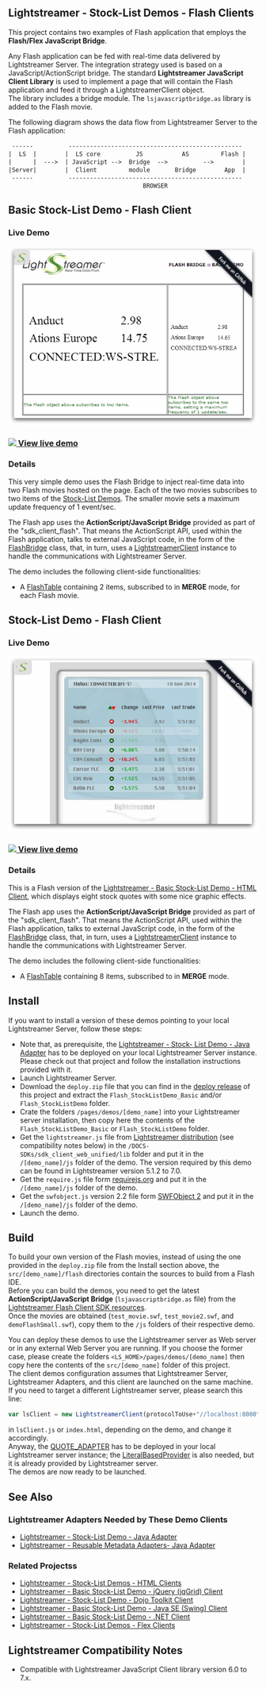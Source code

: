 ## Lightstreamer - Stock-List Demos - Flash Clients

This project contains two examples of Flash application that employs the <b>Flash/Flex JavaScript Bridge</b>.

Any Flash application can be fed with real-time data delivered by Lightstreamer Server. The integration strategy used is based on a JavaScript/ActionScript bridge. The standard <b>Lightstreamer JavaScript Client Library</b> is used to implement a page that will contain the Flash application and feed it through a LightstreamerClient object. <br>
The library includes a bridge module. The `lsjavascriptbridge.as` library is added to the Flash movie.

The following diagram shows the data flow from Lightstreamer
Server to the Flash application:

```text
 ------          -------------------------------------------------
|  LS  |        |  LS core          JS           AS         Flash |
|      |  --->  | JavaScript -->  Bridge  -->          -->        |
|Server|        |  Client         module       Bridge        App  |
 ------          -------------------------------------------------
                                      BROWSER
```

## Basic Stock-List Demo - Flash Client

### Live Demo

[![Demo ScreenShot](screen_basicflash_large.png)](http://demos.lightstreamer.com/Flash_StockListDemo_Basic)<br>
### [![](http://demos.lightstreamer.com/site/img/play.png) View live demo](http://demos.lightstreamer.com/Flash_StockListDemo_Basic)<br>

### Details

<!-- START DESCRIPTION lightstreamer-example-stocklist-client-flash-basic-stock-list-demo---flash-client -->

This very simple demo uses the Flash Bridge to inject real-time data into two Flash movies hosted on the page. Each of the two movies subscribes to two items of the [Stock-List Demos](https://github.com/Lightstreamer/Lightstreamer-example-StockList-client-javascript). The smaller movie sets a maximum update frequency of 1 event/sec.

The Flash app uses the <b>ActionScript/JavaScript Bridge</b> provided as part of the "sdk_client_flash". That means the ActionScript API, used within the Flash application, talks to external JavaScript code, in the form of the [FlashBridge](https://lightstreamer.com/api/ls-web-client/latest/FlashBridge.html) class, that, in turn, uses a [LightstreamerClient](https://lightstreamer.com/docs/client_javascript_uni_api/LightstreamerClient.html) instance to handle the communications with Lightstreamer Server.

The demo includes the following client-side functionalities:
* A [FlashTable](https://lightstreamer.com/api/ls-flash-client/latest/FlashTable.html) containing 2 items, subscribed to in <b>MERGE</b> mode, for each Flash movie.

<!-- END DESCRIPTION lightstreamer-example-stocklist-client-flash-basic-stock-list-demo---flash-client -->


## Stock-List Demo - Flash Client

### Live Demo

[![Demo ScreenShot](screen_flash_large.png)](http://demos.lightstreamer.com/Flash_StockListDemo)<br>
### [![](http://demos.lightstreamer.com/site/img/play.png) View live demo](http://demos.lightstreamer.com/Flash_StockListDemo)<br>

### Details

<!-- START DESCRIPTION lightstreamer-example-stocklist-client-flash-stock-list-demo---flash-client -->

This is a Flash version of the [Lightstreamer - Basic Stock-List Demo - HTML Client](https://github.com/Lightstreamer/Lightstreamer-example-StockList-client-javascript#basic-stock-list-demo---html-client), which displays eight stock quotes with some nice graphic effects.

The Flash app uses the <b>ActionScript/JavaScript Bridge</b> provided as part of the "sdk_client_flash". That means the ActionScript API, used within the Flash application, talks to external JavaScript code, in the form of the [FlashBridge](https://lightstreamer.com/api/ls-web-client/latest/FlashBridge.html) class, that, in turn, uses a [LightstreamerClient](http://www.lightstreamer.com/docs/client_javascript_uni_api/LightstreamerClient.html) instance to handle the communications with Lightstreamer Server.

The demo includes the following client-side functionalities:
* A [FlashTable](https://lightstreamer.com/api/ls-flash-client/latest/FlashTable.html) containing 8 items, subscribed to in <b>MERGE</b> mode.

<!-- END DESCRIPTION lightstreamer-example-stocklist-client-flash-stock-list-demo---flash-client -->

## Install

If you want to install a version of these demos pointing to your local Lightstreamer Server, follow these steps:

* Note that, as prerequisite, the [Lightstreamer - Stock- List Demo - Java Adapter](https://github.com/Lightstreamer/Lightstreamer-example-Stocklist-adapter-java) has to be deployed on your local Lightstreamer Server instance. Please check out that project and follow the installation instructions provided with it.
* Launch Lightstreamer Server.
* Download the `deploy.zip` file that you can find in the [deploy release](https://github.com/Lightstreamer/Lightstreamer-example-StockList-client-flash/releases) of this project and extract the `Flash_StockListDemo_Basic` and/or `Flash_StockListDemo` folder.
* Crate the folders `/pages/demos/[demo_name]` into your Lightstreamer server installation, then copy here the contents of the `Flash_StockListDemo_Basic` or `Flash_StockListDemo` folder.
* Get the `lightstreamer.js` file from [Lightstreamer distribution](http://www.lightstreamer.com/download) (see compatibility notes below) in the `/DOCS-SDKs/sdk_client_web_unified/lib` folder and put it in the `/[demo_name]/js` folder of the demo.
  The version required by this demo can be found in Lightstreamer version 5.1.2 to 7.0.
* Get the `require.js` file form [requirejs.org](http://requirejs.org/docs/download.html) and put it in the `/[demo_name]/js` folder of the demo.
* Get the `swfobject.js` version 2.2 file form [SWFObject 2](http://code.google.com/p/swfobject/downloads/list) and put it in the `/[demo_name]/js` folder of the demo.
* Launch the demo.

## Build

To build your own version of the Flash movies, instead of using the one provided in the `deploy.zip` file from the Install section above, the `src/[demo_name]/flash` directories contain the sources to build from a Flash IDE.<br>
Before you can build the demos, you need to get the latest <b>ActionScript/JavaScript Bridge</b> (`lsjavascriptbridge.as` file) from the [Lightstreamer Flash Client SDK resources](https://lightstreamer.com/res/ls-flash-client/latest/usage.html).<br>
Once the movies are obtained (`test_movie.swf`, `test_movie2.swf`, and `demoFlashSmall.swf`), copy them to the `/js` folders of their respective demo. 

You can deploy these demos to use the Lightstreamer server as Web server or in any external Web Server you are running. 
If you choose the former case, please create the folders `<LS_HOME>/pages/demos/[demo_name]` then copy here the contents of the `src/[demo_name]` folder of this project.<br>
The client demos configuration assumes that Lightstreamer Server, Lightstreamer Adapters, and this client are launched on the same machine. If you need to target a different Lightstreamer server, please search this line:
```js
var lsClient = new LightstreamerClient(protocolToUse+"//localhost:8080","DEMO");
```
in `lsClient.js` or `index.html`, depending on the demo, and change it accordingly.<br>
Anyway, the [QUOTE_ADAPTER](https://github.com/Lightstreamer/Lightstreamer-example-Stocklist-adapter-java) has to be deployed in your local Lightstreamer server instance;
the [LiteralBasedProvider](https://github.com/Lightstreamer/Lightstreamer-example-ReusableMetadata-adapter-java) is also needed, but it is already provided by Lightstreamer server.<br>
The demos are now ready to be launched.

## See Also

### Lightstreamer Adapters Needed by These Demo Clients
<!-- START RELATED_ENTRIES -->

* [Lightstreamer - Stock-List Demo - Java Adapter](https://github.com/Lightstreamer/Lightstreamer-example-Stocklist-adapter-java)
* [Lightstreamer - Reusable Metadata Adapters- Java Adapter](https://github.com/Lightstreamer/Lightstreamer-example-ReusableMetadata-adapter-java)

<!-- END RELATED_ENTRIES -->

### Related Projectss

* [Lightstreamer - Stock-List Demos - HTML Clients](https://github.com/Lightstreamer/Lightstreamer-example-Stocklist-client-javascript)
* [Lightstreamer - Basic Stock-List Demo - jQuery (jqGrid) Client](https://github.com/Lightstreamer/Lightstreamer-example-StockList-client-jquery)
* [Lightstreamer - Stock-List Demo - Dojo Toolkit Client](https://github.com/Lightstreamer/Lightstreamer-example-StockList-client-dojo)
* [Lightstreamer - Basic Stock-List Demo - Java SE (Swing) Client](https://github.com/Lightstreamer/Lightstreamer-example-StockList-client-java)
* [Lightstreamer - Basic Stock-List Demo - .NET Client](https://github.com/Lightstreamer/Lightstreamer-example-StockList-client-dotnet)
* [Lightstreamer - Stock-List Demos - Flex Clients](https://github.com/Lightstreamer/Lightstreamer-example-StockList-client-flex)

## Lightstreamer Compatibility Notes

* Compatible with Lightstreamer JavaScript Client library version 6.0 to 7.x.
